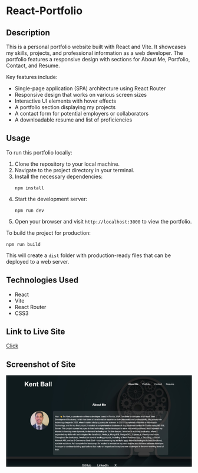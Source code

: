 # React-Portfolio

## Description

This is a personal portfolio website built with React and Vite. It showcases my skills, projects, and professional information as a web developer. The portfolio features a responsive design with sections for About Me, Portfolio, Contact, and Resume.

Key features include:
- Single-page application (SPA) architecture using React Router
- Responsive design that works on various screen sizes
- Interactive UI elements with hover effects
- A portfolio section displaying my projects
- A contact form for potential employers or collaborators
- A downloadable resume and list of proficiencies

## Usage

To run this portfolio locally:

1. Clone the repository to your local machine.
2. Navigate to the project directory in your terminal.
3. Install the necessary dependencies:
   ```
   npm install
   ```
4. Start the development server:
   ```
   npm run dev
   ```
5. Open your browser and visit `http://localhost:3000` to view the portfolio.

To build the project for production:
```
npm run build
```

This will create a `dist` folder with production-ready files that can be deployed to a web server.

## Technologies Used

- React
- Vite
- React Router
- CSS3

## Link to Live Site 
[Click](https://spectacular-kitsune-fb2d4e.netlify.app/)

## Screenshot of Site 
![Screenshot](/public/images/react-portfolio_scrnshot.JPG)




